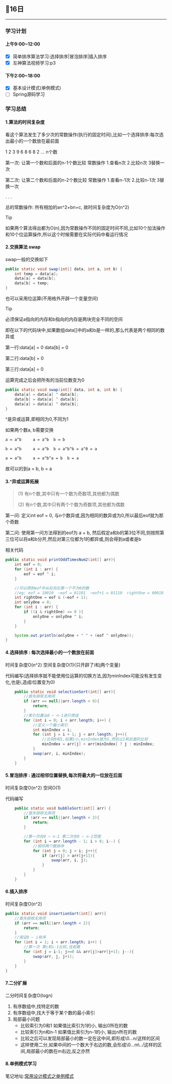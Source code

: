 ## 📖16日

---



### 学习计划

#### 上午9:00~12:00

- [x] 简单排序算法学习:选择排序|冒泡排序|插入排序
- [x] 左神算法视频学习:p3

#### 下午2:00~18:00

- [x] 基本设计模式(单例模式)
- [ ] Spring源码学习

### 学习总结

#### 1.算法的时间复杂度

看这个算法发生了多少次的常数操作(执行的固定时间),比如一个选择排序:每次选出最小的一个数放在最前面

1 2 3 9 6 8 6 8 2 ... n个数

第一次: 让第一个数和后面的n-1个数比较 常数操作 1.查看n次 2.比较n次 3替换一次

第二次: 让第二个数和后面的n-2个数比较 常数操作 1.查看n-1次 2.比较n-1次 3替换一次

. . .

总的常数操作: 所有相加的an^2+bn+c, 故时间复杂度为O(n^2)

> [!Tip]
>
> 如果两个算法得出都为O(n),因为常数操作不同的固定时间不同,比如10个加法操作和10个位运算操作,所以这个时候需要在实际代码中看运行情况



#### 2.交换算法 swap

swap一般的交换如下

```java
public static void swap(int[] data, int a, int b) {
    int temp = data[a];
    data[a] = data[b];
    data[b] = temp;
}
```

也可以采用位运算(不用格外开辟一个变量空间)

> [!Tip]
>
> 必须保证a指向的内存和b指向的内存是两块完全不同的空间
>
> 即在以下的代码块中,如果数组data[]中的a和b是一样的,那么代表是两个相同的数异或
>
> 第一行:data[a] = 0 data[b] = 0
>
> 第二行:data[b] = 0
>
> 第三行:data[a] = 0
>
> 运算完成之后会把所有的当前位数变为0

```java
public static void swap(int[] data, int a, int b) {
    data[a] = data[a] ^ data[b];
    data[b] = data[a] ^ data[b];
    data[a] = data[a] ^ data[b];
}
```

^是异或运算,即相同为0,不同为1

如果两个数a, b需要交换

```markdown
a = a^b     a = a^b  b = b

b = a^b     a = a^b  b = a^b^b = a^0 = a

a = a^b     a = a^b^a = b  b = a
```

故可以的到a = b, b = a



#### 3.^异或运算拓展

> (1) 有n个数,其中只有一个数为奇数项,其他都为偶数
>
> (2) 有n个数,其中只有两个个数为奇数项,其他都为偶数

第一问: 定义int eof = 0, 与n个数异或,因为相同的数异或为0,所以最后eof就为那个奇数

第二问: 使用第一问方法得到的eof为 a + b, 然后假定a和b的第3位不同,则按照第三位可以将a和b分开,然后对第三位都为1的都异或,则会得到a或者是b

相关代码

```java
public static void printOddTimesNum2(int[] arr){
    int eof = 0;
    for (int i : arr) {
        eof = eof ^ i;
    }

    //可以得到eof中从右向左第一个不为0的数 
    //eg: eof = 10010  ~eof = 01101  ~eof+1 = 01110  rightOne = 00010
    int rightOne = eof & (~eof + 1);
    int onlyOne = 0;
    for (int i : arr) {
        if ((i & rightOne) == 0 ){
            onlyOne = onlyOne ^ i;
        }
    }

    System.out.println(onlyOne + " " + (eof ^ onlyOne));
}
```



#### 4.选择排序 : 每次选择最小的一个数放在前面

时间复杂度O(n^2) 空间复杂度O(1){只开辟了i和j两个变量}

代码编写(选择排序就不能使用位运算的切换方法,因为minIndex可能没有发生变化,也是i,造成i位置变为0)

```java
    public static void selectionSort(int[] arr){
        //首先排除无用项
        if (arr == null||arr.length < 0){
            return;
        }
        //索引位置从0 ~ n-1进行筛选
        for (int i = 0; i < arr.length; i++) {
            //定义一个最小索引
            int minIndex = i;
            for (int j = i + 1; j < arr.length; j++){
                //比较0和1,如果1小,minIndex就为1,然后让1和后面的比较
                minIndex = arr[j] < arr[minIndex] ? j : minIndex;
            }
            swap(arr, i, minIndex);
        }
    }
```



#### 5.冒泡排序 : 通过相邻位置替换,每次将最大的一位放在后面

时间复杂度O(n^2) 空间O(1)

代码编写

```java
    public static void bubbleSort(int[] arr) {
        //首先排除无用项
        if (arr == null||arr.length < 2){
            return;
        }

        //第一次在0 ~ n-1 第二次在0 ~ n-2范围
        for (int i = arr.length - 1; i > 0; i--) {
            //相邻两个数排序
            for (int j = 0; j < i; j++){
                if (arr[j] > arr[j+1]){
                    swap(arr, i, j);
                }
            }
        }
    }
```



#### 6.插入排序

时间复杂度O(n^2)

```java
public static void insertionSort(int[] arr){
    //首先排除无用项
    if (arr == null||arr.length < 2){
        return;
    }
    //保证0 ~ i有序
    for (int i = 1; i < arr.length; i++) {
        //第一次 第i和i-1比较,往前推
        for (int j = i-1; j>=0 && arr[j]>arr[j+1]; j--){
            swap(arr, j, j+1);
        }
    }
}
```



#### 7.二分扩展

二分时间复杂度O(logn)

1. 有序数组中,找特定的数
2. 有序数组中,找大于等于某个数的最小索引
3. 局部最小问题
   - 比较索引为0和1 如果值比索引为1的小, 输出0所在的数
   - 比较索引为n和n-1 如果值比索引为n-1的小, 输出n所在的数
   - 比较之后可以发现局部最小的数一定在这中间,即形成\0...n/这样的区间
   - 这样使用二分,如果中间的一个数大于右边的数,会形成\0...m\\../这样的区间,局部最小的数在m右边,反之亦然



#### 8.单例模式学习

笔记地址:[常用设计模式之单例模式](./docs/d-1常用设计模式.md)
